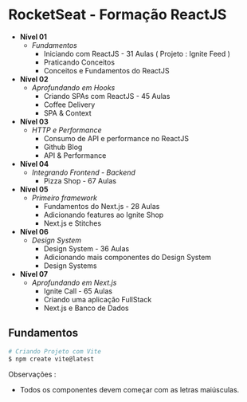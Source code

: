 # RocketSeat  - Formação ReactJS


* **Nível 01**
  * *Fundamentos*
    * Iniciando com ReactJS - 31 Aulas ( Projeto : Ignite Feed )
    * Praticando Conceitos
    * Conceitos e Fundamentos do ReactJS
* **Nível 02**
  * *Aprofundando em Hooks*
    * Criando SPAs com ReactJS - 45 Aulas
    * Coffee Delivery
    * SPA & Context
* **Nível 03**
  * *HTTP e Performance*
    * Consumo de API e performance no ReactJS
    * Github Blog
    * API & Performance
* **Nível 04**
  * *Integrando Frontend - Backend*
    * Pizza Shop - 67 Aulas
* **Nível 05**
  * *Primeiro framework*
    * Fundamentos do Next.js - 28 Aulas
    * Adicionando features ao Ignite Shop
    * Next.js e Stitches 
* **Nível 06**
  * *Design System*
    * Design System - 36 Aulas
    * Adicionando mais componentes do Design System
    * Design Systems
* **Nível 07**
  * *Aprofundando em Next.js*
    * Ignite Call - 65 Aulas
    * Criando uma aplicação FullStack
    * Next.js e Banco de Dados


## Fundamentos 

```bash
# Criando Projeto com Vite
$ npm create vite@latest
```

Observações : 
* Todos os componentes devem começar com as letras maiúsculas. 







